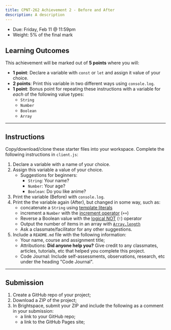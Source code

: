 ```yaml
---
title: CPNT-262 Achievement 2 - Before and After
description: A description
---
```

- Due: Friday, Feb 11 @ 11:59pm
- Weight: 5% of the final mark

## Learning Outcomes
This achievement will be marked out of **5 points** where you will:
- **1 point**: Declare a variable with `const` or `let` and assign it value of your choice.
- **2 points**: Print this variable in two different ways using `console.log`.
- **1 point**: Bonus point for repeating these instructions with a variable for _each_ of the following value types:
    - `String`
    - `Number`
    - `Boolean`
    - `Array`

---

## Instructions
Copy/download/clone these starter files into your workspace. Complete the following instructions in `client.js`:
1. Declare a variable with a name of your choice.
2. Assign this variable a value of your choice.
    - Suggestions for beginners:
        - `String`: Your name?
        - `Number`: Your age?
        - `Boolean`: Do you like anime?
3. Print the variable (Before) with `console.log`.
4. Print the the variable again (After), but changed in some way, such as:
    - concatenate a `String` using [template literals](https://developer.mozilla.org/en-US/docs/Web/JavaScript/Reference/Template_literals)
    - increment a `Number` with the [increment operator](https://developer.mozilla.org/en-US/docs/Web/JavaScript/Reference/Operators/Increment) (`++`)
    - Reverse a Boolean value with the [logical NOT](https://developer.mozilla.org/en-US/docs/Web/JavaScript/Reference/Operators/Logical_NOT) (`!`) operator
    - Output the number of items in an array with [`Array.length`](https://developer.mozilla.org/en-US/docs/Web/JavaScript/Reference/Global_Objects/Array/length)
    - Ask a classmate/facilitator for any other suggestions.
5. Include a `README.md` file with the following information:
    - Your name, course and assignment title;
    - Attributions: **Did anyone help you?** Give credit to any classmates, articles, tutorials, etc that helped you complete this project.
    - Code Journal: Include self-assessments, observations, research, etc under the heading "Code Journal". 


---

## Submission
1. Create a GitHub repo of your project;
2. Download a ZIP of the project;
3. In Brightspace, submit your ZIP and include the following as a comment in your submission:
    - a link to your GitHub repo;
    - a link to the GitHub Pages site;
